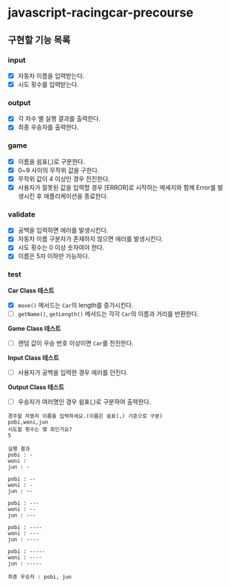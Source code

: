 # javascript-racingcar-precourse

## 구현할 기능 목록

### input
- [x] 자동차 이름을 입력받는다.
- [x] 시도 횟수를 입력받는다.

### output
- [x] 각 차수 별 실행 결과를 출력한다.
- [x] 최종 우승자를 출력한다.

### game
- [x] 이름을 쉼표(,)로 구분한다.
- [x] 0~9 사이의 무작위 값을 구한다.
- [x] 무작위 값이 4 이상인 경우 전진한다.
- [x] 사용자가 잘못된 값을 입력할 경우 [ERROR]로 시작하는 메세지와 함께 Error를 발생시킨 후 애플리케이션을 종료한다.

### validate
- [x] 공백을 입력하면 에러를 발생시킨다.
- [x] 자동차 이름 구분자가 존재하지 않으면 에러를 발생시킨다.
- [x] 시도 횟수는 0 이상 숫자여야 한다.
- [x] 이름은 5자 이하만 가능하다.

### test
**Car Class 테스트**
- [x] `move()` 메서드는 `Car`의 length를 증가시킨다.
- [ ] `getName()`, `getLength()` 메서드는 각각 `Car`의 이름과 거리를 반환한다.

**Game Class 테스트**
- [ ] 랜덤 값이 우승 번호 이상이면 `Car`를 전진한다.

**Input Class 테스트**
- [ ] 사용자가 공백을 입력한 경우 에러를 던진다.

**Output Class 테스트**
- [ ] 우승자가 여러명인 경우 쉼표(,)로 구분하여 출력한다.
```
경주할 자동차 이름을 입력하세요.(이름은 쉼표(,) 기준으로 구분)
pobi,woni,jun
시도할 횟수는 몇 회인가요?
5

실행 결과
pobi : -
woni :
jun : -

pobi : --
woni : -
jun : --

pobi : ---
woni : --
jun : ---

pobi : ----
woni : ---
jun : ----

pobi : -----
woni : ----
jun : -----

최종 우승자 : pobi, jun
```
